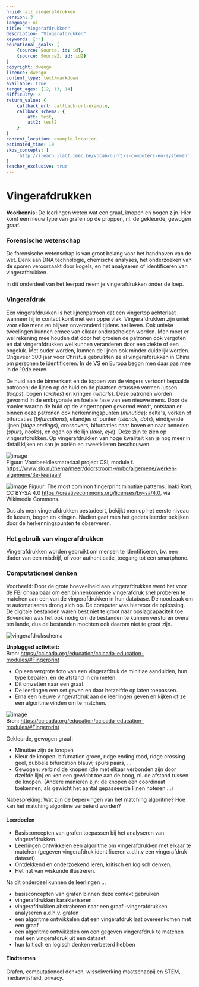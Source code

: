 ```yaml
---
hruid: aiz_vingerafdrukken
version: 3
language: nl
title: "Vingerafdrukken"
description: "Vingerafdrukken"
keywords: [""]
educational_goals: [
    {source: Source, id: id}, 
    {source: Source2, id: id2}
]
copyright: dwengo
licence: dwengo
content_type: text/markdown
available: true
target_ages: [12, 13, 14]
difficulty: 3
return_value: {
    callback_url: callback-url-example,
    callback_schema: {
        att: test,
        att2: test2
    }
}
content_location: example-location
estimated_time: 10
skos_concepts: [
    'http://ilearn.ilabt.imec.be/vocab/curr1/s-computers-en-systemen'
]
teacher_exclusive: true
---
```


# Vingerafdrukken

**Voorkennis:** De leerlingen weten wat een graaf, knopen en bogen zijn. Hier komt een nieuw type van grafen op de proppen, nl. de gekleurde, gewogen graaf. 

### Forensische wetenschap
De forensische wetenschap is van groot belang voor het handhaven van de wet. Denk aan DNA technologie, chemische analyses, het onderzoeken van de sporen veroorzaakt door kogels, en het analyseren of identificeren van vingerafdrukken.

In dit onderdeel van het leerpad neem je vingerafdrukken onder de loep. 

### Vingerafdruk
Een vingerafdrukken is het lijnenpatroon dat een vingertop achterlaat wanneer hij in contact komt met een oppervlak. Vingerafdrukken zijn uniek voor elke mens en blijven onveranderd tijdens het leven. Ook unieke tweelingen kunnen ermee van elkaar onderscheiden worden. Men moet er wel rekening mee houden dat door het groeien de patronen ook vergoten en dat vingerafdrukken wel kunnen veranderen door een ziekte of een ongeluk. Met ouder worden, kunnen de lijnen ook minder duidelijk worden.  Ongeveer 300 jaar voor Christus gebruikten ze al vingerafdrukken in China om personen te identificeren. In de VS en Europa begon men daar pas mee in de 19de eeuw.

De huid aan de binnenkant en de toppen van de vingers vertoont bepaalde patronen: de lijnen op de huid en de plaatsen ertussen vormen lussen (*loops*), bogen (*arches*) en kringen (*whorls*). Deze patronen worden gevormd in de embryonale en foetale fase van een nieuwe mens.
Door de manier waarop de huid op de vingertoppen gevormd wordt, ontstaan er binnen deze patronen ook herkenningspunten (*minutiae*): delta's, vorken of bifurcaties (*bifurcations*), eilandjes of punten (*islands, dots*), eindigende lijnen (*ridge endings*), crossovers, bifurcaties naar boven en naar beneden (*spurs, hooks*), en ogen op de lijn (*lake, eye*). Deze zijn te zien op vingerafdrukken. Op vingerafdrukken van hoge kwaliteit kan je nog meer in detail kijken en kan je poriën en zweetklieren beschouwen. 

![image](https://user-images.githubusercontent.com/48352335/211288516-0e8ed701-31aa-41da-b22a-979a653cca1a.png)<br>
Figuur: Voorbeeldlesmateriaal project CSI, module f. https://www.slo.nl/thema/meer/doorstroom-vmbo/algemene/werken-algemene/3e-leerjaar/

![image](https://user-images.githubusercontent.com/48352335/211288547-3178d7ad-6604-4df0-84d9-96470929f15a.png)
Figuur: The most common fingerprint minutiae patterns. Inaki Rom, CC BY-SA 4.0 <https://creativecommons.org/licenses/by-sa/4.0>, via Wikimedia Commons.

Dus als men vingerafdrukken bestudeert, bekijkt men op het eerste niveau de lussen, bogen en kringen. Nadien gaat men het gedetaileerder bekijken door de herkenningspunten te observeren. 

### Het gebruik van vingerafdrukken
Vingerafdrukken worden gebruikt om mensen te identificeren, bv. een dader van een misdrijf, of voor authenticatie, toegang tot een smartphone. 

### Computationeel denken
Voorbeeld: Door de grote hoeveelheid aan vingerafdrukken werd het voor de FBI onhaalbaar om een binnenkomende vingerafdruk snel proberen te matchen aan een van de vingerafdrukken in hun database. De noodzaak om te automatiseren drong zich op. De computer was hiervoor de oplossing. <br>
De digitale bestanden waren best niet te groot naar opslagcapaciteit toe. Bovendien was het ook nodig om de bestanden te kunnen versturen overal ten lande, dus de bestanden mochten ook daarom niet te groot zijn. 

![vingerafdrukschema](https://user-images.githubusercontent.com/48352335/211395837-e8001d34-f79f-49f3-8e43-d6d824601976.png)

**Unplugged activiteit:** <br>
Bron: https://ccicada.org/education/ccicada-education-modules/#Fingerprint <br>
- Op een vergrote foto van een vingerafdruk de minitiae aanduiden, hun type bepalen, en de afstand in cm meten. 
- Dit omzetten naar een graaf.
- De leerlingen een set geven en daar hetzelfde op laten toepassen.
- Erna een nieuwe vingerafdruk aan de leerlingen geven en kijken of ze een algoritme vinden om te matchen.

![image](https://user-images.githubusercontent.com/48352335/211331634-cc6026fe-76a5-44b1-bdd7-5c0437b1f84a.png)<br>
Bron: https://ccicada.org/education/ccicada-education-modules/#Fingerprint

Gekleurde, gewogen graaf:
- Minutiae zijn de knopen
- Kleur de knopen: bifurcation groen, ridge ending rood, ridge crossing geel, dubbele bifurcation blauw, spurs paars, ...
- Gewogen: verbind de knopen (die met elkaar verbonden zijn door dzelfde lijn) en ken een gewicht toe aan de boog, nl. de afstand tussen de knopen. 
(Andere manieren zijn: de knopen een coördinaat toekennen, als gewicht het aantal gepasseerde lijnen noteren ...)

Nabespreking: Wat zijn de beperkingen van het matching algoritme? Hoe kan het matching algoritme verbeterd worden? 

#### Leerdoelen
- Basisconcepten van grafen toepassen bij het analyseren van vingerafdrukken.
- Leerlingen ontwikkelen een algoritme om vingerafdrukken met elkaar te matchen (gegeven vingerafdruk identificeren a.d.h.v een vingerafdruk dataset).
- Ontdekkend en onderzoekend leren, kritisch en logisch denken.
- Het nut van wiskunde illustreren.

Na dit onderdeel kunnen de leerlingen …
- basisconcepten van grafen binnen deze context gebruiken
- vingerafdrukken karakteriseren
- vingerafdrukken abstraheren naar een graaf
 -vingerafdrukken analyseren a.d.h.v. grafen
- een algoritme ontwikkelen dat een vingerafdruk laat overeenkomen met een graaf 
- een algoritme ontwikkelen om een gegeven vingerafdruk te matchen met een vingerafdruk uit een dataset
- hun kritisch en logisch denken verbeterd hebben

#### Eindtermen
Grafen, computationeel denken, wisselwerking maatschappij en STEM, mediawijsheid, privacy. 
